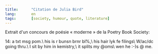 ```yaml
---
title:      "Citation de Julia Bird"
lang:       en
tags:       [society, humour, quote, literature]
---
```


Extrait d'un concours de poésie « moderne » de la Poetry Book Society:

14: a txt msg pom.\\
his is r bunsn brnr bl%,\\
his hair lyk fe filings\\
W/ac/dc going thru.\\
I sit by him in kemistry,\\
it splits my @oms\\
wen he :-)s @ me.
